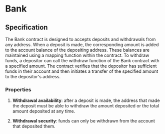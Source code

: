 # Bank

## Specification
The Bank contract is designed to accepts deposits and withdrawals from any
address. When a deposit is made, the corresponding amount is added to the
account balance of the depositing address. These balances are maintained using
a mapping function within the contract. To withdraw funds, a depositor can call
the withdraw function of the Bank contract with a specified amount. The
contract verifies that the depositor has sufficient funds in their account and
then initiates a transfer of the specified amount to the depositor's address.

### Properties
1. **Withdrawal availability**: after a deposit is made, the address that made the
   deposit must be able to withdraw the amount deposited or the total amount
   deposited at any time.

1. **Withdrawal security**: funds can only be withdrawn from the account that
   deposited them.

